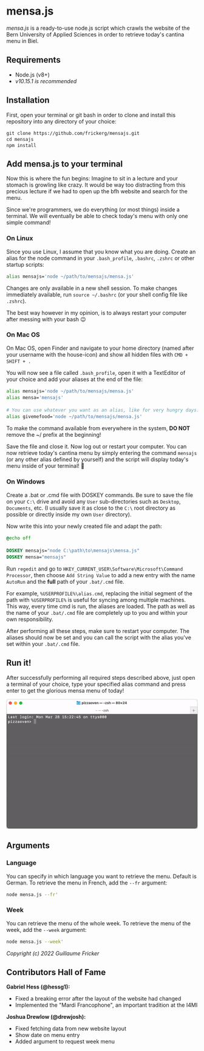 # mensa.js

*mensa.js* is a ready-to-use node.js script which crawls the website of the Bern University of Applied Sciences in order to retrieve today's cantina menu in Biel.

## Requirements

- Node.js (v8+)
- *v10.15.1 is recommended*

## Installation

First, open your terminal or git bash in order to clone and install this repository into any directory of your choice:
```
git clone https://github.com/frickerg/mensajs.git
cd mensajs
npm install
```

## Add mensa.js to your terminal

Now this is where the fun begins: Imagine to sit in a lecture and your stomach is growling like crazy. It would be way too distracting from this precious lecture if we had to open up the bfh website and search for the menu.

Since we're programmers, we do everything (or most things) inside a terminal. We will eventually be able to check today's menu with only one simple command!

### On Linux
Since you use Linux, I assume that you know what you are doing.
Create an alias for the node command in your `.bash_profile`, `.bashrc`, `.zshrc` or other startup scripts:

```bash
alias mensajs='node ~/path/to/mensajs/mensa.js'
```

Changes are only available in a new shell session. To make changes immediately
available, run `source ~/.bashrc` (or your shell config file like `.zshrc`).

The best way however in my opinion, is to always restart your computer after messing with your bash 😉

### On Mac OS
On Mac OS, open Finder and navigate to your home directory (named after your username with the house-icon) and show all hidden files with `CMD + SHIFT + .`

You will now see a file called `.bash_profile`, open it with a TextEditor of your choice and add your aliases at the end of the file:

```bash
alias mensajs='node ~/path/to/mensajs/mensa.js'
alias mensa='mensajs'

# You can use whatever you want as an alias, like for very hungry days:
alias givemefood='node ~/path/to/mensajs/mensa.js'
```

To make the command available from everywhere in the system, **DO NOT** remove the ~/ prefix at the beginning!

Save the file and close it. Now log out or restart your computer.
You can now retrieve today's cantina menu by simply entering the command `mensajs` (or any other alias defined by yourself) and the script will display today's menu inside of your terminal! 🎉

### On Windows

Create a .bat or .cmd file with DOSKEY commands. Be sure to save the file on your `C:\` drive and avoid any `User` sub-directories such as `Desktop`, `Documents`, etc. (I usually save it as close to the `C:\` root directory as possible or directly inside my own `User` directory).

Now write this into your newly created file and adapt the path:
```cmd
@echo off

DOSKEY mensajs="node C:\path\to\mensajs\mensa.js"
DOSKEY mensa="mensajs"
```

Run `regedit` and go to `HKEY_CURRENT_USER\Software\Microsoft\Command Processor`, then choose `Add String Value` to add a new entry with the name `AutoRun` and the **full** path of your `.bat/.cmd` file.

For example, `%USERPROFILE%\alias.cmd`, replacing the initial segment of the path with `%USERPROFILE%` is useful for syncing among multiple machines. This way, every time cmd is run, the aliases are loaded. The path as well as the name of your `.bat/.cmd` file are completely up to you and within your own responsibility.

After performing all these steps, make sure to restart your computer. The aliases should now be set and you can call the script with the alias you've set within your `.bat/.cmd` file.
 
## Run it!

After successfully performing all required steps described above, just open a terminal of your choice, type your specified alias command and press enter to get the glorious mensa menu of today!

![Who's hungry?](assets/hungry.gif)

## Arguments

### Language
You can specify in which language you want to retrieve the menu. Default is German.
To retrieve the menu in French, add the `--fr` argument:
```bash
node mensa.js --fr'
```

### Week
You can retrieve the menu of the whole week.
To retrieve the menu of the week, add the `--week` argument:
```bash
node mensa.js --week'
```

*Copyright (c) 2022 Guillaume Fricker*

## Contributors Hall of Fame

**Gabriel Hess (@hessg1):**
- Fixed a breaking error after the layout of the website had changed
- Implemented the "Mardi Francophone", an important tradition at the I4MI

**Joshua Drewlow (@drewjosh):**
- Fixed fetching data from new website layout
- Show date on menu entry
- Added argument to request week menu
